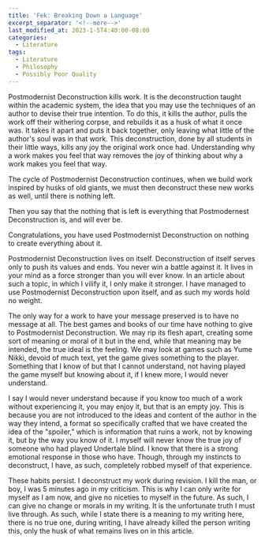 ```yaml
---
title: 'Fek: Breaking Down a Language'
excerpt_separator: '<!--more-->'
last_modified_at: 2023-1-5T4:40:00-08:00
categories:
  - Literature
tags:
  - Literature
  - Philosophy
  - Possibly Poor Quality
---
```


Postmodernist Deconstruction kills work. It is the deconstruction taught within the academic system, the idea that you may use the techniques of an author to devise their true intention. To do this, it kills the author, pulls the work off their withering corpse, and rebuilds it as a husk of what it once was. It takes it apart and puts it back together, only leaving what little of the author's soul was in that work. This deconstruction, done by all students in their little ways, kills any joy the original work once had. Understanding why a work makes you feel that way removes the joy of thinking about why a work makes you feel that way.

<!--more-->

The cycle of Postmodernist Deconstruction continues, when we build work inspired by husks of old giants, we must then deconstruct these new works as well, until there is nothing left.

Then you say that the nothing that is left is everything that Postmodernest Deconstruction is, and will ever be.

Congratulations, you have used Postmodernist Deconstruction on nothing to create everything about it.

Postmodernist Deconstruction lives on itself. Deconstruction of itself serves only to push its values and ends. You never win a battle against it. It lives in your mind as a force stronger than you will ever know. In an article about such a topic, in which I vilify it, I only make it stronger. I have managed to use Postmodernist Deconstruction upon itself, and as such my words hold no weight.

The only way for a work to have your message preserved is to have no message at all. The best games and books of our time have nothing to give to Postmodernist Deconstruction. We may rip its flesh apart, creating some sort of meaning or moral of it but in the end, while that meaning may be intended, the true ideal is the feeling. We may look at games such as Yume Nikki, devoid of much text, yet the game gives something to the player. Something that I know of but that I cannot understand, not having played the game myself but knowing about it, if I knew more, I would never understand.

I say I would never understand because if you know too much of a work without experiencing it, you may enjoy it, but that is an empty joy. This is because you are not introduced to the ideas and content of the author in the way they intend, a format so specifically crafted that we have created the idea of the "spoiler," which is information that ruins a work, not by knowing it, but by the way you know of it. I myself will never know the true joy of someone who had played Undertale blind. I know that there is a strong emotional response in those who have. Though, through my instincts to deconstruct, I have, as such, completely robbed myself of that experience.

These habits persist. I deconstruct my work during revision. I kill the man, or boy, I was 5 minutes ago in my criticism. This is why I can only write for myself as I am now, and give no niceties to myself in the future. As such, I can give no change or morals in my writing. It is the unfortunate truth I must live through. As such, while I state there is a meaning to my writing here, there is no true one, during writing, I have already killed the person writing this, only the husk of what remains lives on in this article.
